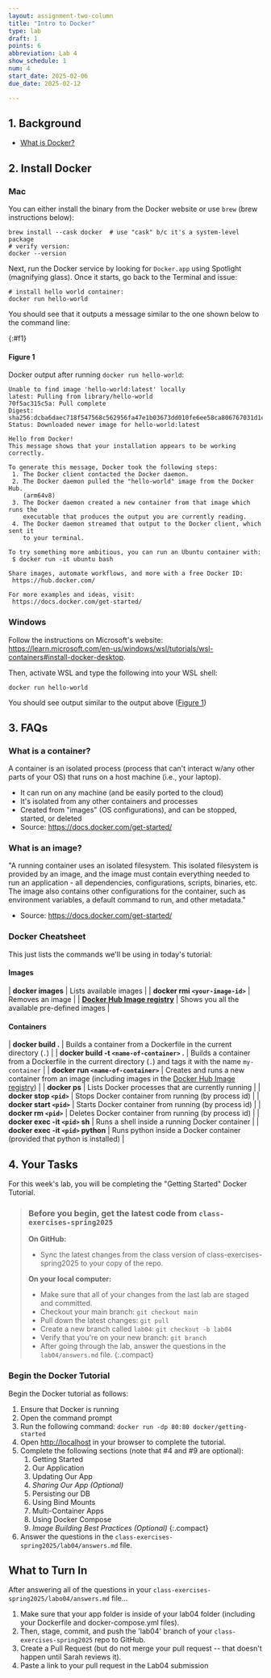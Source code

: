 ```yaml
---
layout: assignment-two-column
title: "Intro to Docker"
type: lab
draft: 1
points: 6
abbreviation: Lab 4
show_schedule: 1
num: 4
start_date: 2025-02-06
due_date: 2025-02-12

---
```


## 1. Background
* <a href="https://learn.microsoft.com/en-us/training/modules/intro-to-docker-containers/" target="_blank">What is Docker?</a>

## 2. Install Docker
### Mac
You can either install the binary from the Docker website or use `brew` (brew instructions below):

```shell
brew install --cask docker  # use "cask" b/c it's a system-level package
# verify version:
docker --version
```

Next, run the Docker service by looking for `Docker.app` using Spotlight (magnifying glass). Once it starts, go back to the Terminal and issue:

```shell
# install hello world container:
docker run hello-world
```

You should see that it outputs a message similar to the one shown below to the command line:

{:#f1}
#### Figure 1
Docker output after running `docker run hello-world`:

```shell
Unable to find image 'hello-world:latest' locally
latest: Pulling from library/hello-world
70f5ac315c5a: Pull complete 
Digest: sha256:dcba6daec718f547568c562956fa47e1b03673dd010fe6ee58ca806767031d1c
Status: Downloaded newer image for hello-world:latest

Hello from Docker!
This message shows that your installation appears to be working correctly.

To generate this message, Docker took the following steps:
 1. The Docker client contacted the Docker daemon.
 2. The Docker daemon pulled the "hello-world" image from the Docker Hub.
    (arm64v8)
 3. The Docker daemon created a new container from that image which runs the
    executable that produces the output you are currently reading.
 4. The Docker daemon streamed that output to the Docker client, which sent it
    to your terminal.

To try something more ambitious, you can run an Ubuntu container with:
 $ docker run -it ubuntu bash

Share images, automate workflows, and more with a free Docker ID:
 https://hub.docker.com/

For more examples and ideas, visit:
 https://docs.docker.com/get-started/
```

### Windows
Follow the instructions on Microsoft's website: <a href="https://learn.microsoft.com/en-us/windows/wsl/tutorials/wsl-containers#install-docker-desktop" target="_blank">https://learn.microsoft.com/en-us/windows/wsl/tutorials/wsl-containers#install-docker-desktop</a>. 

Then, activate WSL and type the following into your WSL shell:

```shell
docker run hello-world
```

You should see output similar to the output above ([Figure 1](#f1))

## 3. FAQs
### What is a container?
A container is an isolated process (process that can't interact w/any other parts of your OS) that runs on a host machine (i.e., your laptop).
* It can run on any machine (and be easily ported to the cloud)
* It's isolated from any other containers and processes
* Created from "images" (OS configurations), and can be stopped, started, or deleted
* Source: <a href="https://docs.docker.com/get-started/" target="_blank">https://docs.docker.com/get-started/</a>

### What is an image?
"A running container uses an isolated filesystem. This isolated filesystem is provided by an image, and the image must contain everything needed to run an application - all dependencies, configurations, scripts, binaries, etc. The image also contains other configurations for the container, such as environment variables, a default command to run, and other metadata."

* Source: <a href="https://docs.docker.com/get-started/" target="_blank">https://docs.docker.com/get-started/</a>

### Docker Cheatsheet
This just lists the commands we'll be using in today's tutorial:

#### Images

| **docker images** | Lists available images |
| **docker rmi `<your-image-id>`** | Removes an image |
| **<a href="https://hub.docker.com/search?q=&type=image&image_filter=official" target="_blank">Docker Hub Image registry</a>** | Shows you all the available pre-defined images |

#### Containers

| **docker build .** | Builds a container from a Dockerfile in the current directory (`.`) | 
| **docker build -t `<name-of-container>` .** | Builds a container from a Dockerfile in the current directory (`.`) and tags it with the name `my-container` | 
| **docker run `<name-of-container>`** | Creates and runs a new container from an image (including images in the <a href="https://hub.docker.com/search?q=&type=image&image_filter=official" target="_blank">Docker Hub Image registry</a>) |
| **docker ps** | Lists Docker processes that are currently running |
| **docker stop `<pid>`** | Stops Docker container from running (by process id) | 
| **docker start `<pid>`** | Starts Docker container from running (by process id) | 
| **docker rm `<pid>`** | Deletes Docker container from running (by process id) | 
| **docker exec -it `<pid>` sh** | Runs a shell inside a running Docker container |
| **docker exec -it `<pid>` python** | Runs python inside a Docker container (provided that python is installed) |


## 4. Your Tasks

For this week's lab, you will be completing the "Getting Started" Docker Tutorial. 

> ### Before you begin, get the latest code from `class-exercises-spring2025`
> **On GitHub:**
> * Sync the latest changes from the class version of class-exercises-spring2025 to your copy of the repo.
>
> **On your local computer:** 
> * Make sure that all of your changes from the last lab are staged and committed.
> * Checkout your main branch: `git checkout main`
> * Pull down the latest changes: `git pull`
> * Create a new branch called `lab04`: `git checkout -b lab04`
> * Verify that you're on your new branch: `git branch`
> * After going through the lab, answer the questions in the `lab04/answers.md` file.
> {:.compact}

### Begin the Docker Tutorial
Begin the Docker tutorial as follows:
1. Ensure that Docker is running
1. Open the command prompt
1. Run the following command: `docker run -dp 80:80 docker/getting-started`
1. Open <a href="http://localhost" target="_blank">http://localhost</a> in your browser to complete the tutorial.
1. Complete the following sections (note that #4 and #9 are optional):
    1. Getting Started
    1. Our Application
    1. Updating Our App
    1. *Sharing Our App (Optional)*
    1. Persisting our DB
    1. Using Bind Mounts
    1. Multi-Container Apps
    1. Using Docker Compose
    1. *Image Building Best Practices (Optional)*
    {:.compact}
1. Answer the questions in the `class-exercises-spring2025/lab04/answers.md` file.


## What to Turn In
After answering all of the questions in your `class-exercises-spring2025/labo04/answers.md` file...

1. Make sure that your app folder is inside of your lab04 folder (including your Dockerfile and docker-compose.yml files).
2. Then, stage, commit, and push the 'lab04' branch of your `class-exercises-spring2025` repo to GitHub.
3. Create a Pull Request (but do not merge your pull request -- that doesn't happen until Sarah reviews it).
4. Paste a link to your pull request in the Lab04 submission